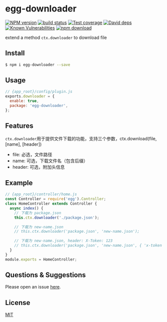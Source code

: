 # egg-downloader

[![NPM version][npm-image]][npm-url]
[![build status][travis-image]][travis-url]
[![Test coverage][codecov-image]][codecov-url]
[![David deps][david-image]][david-url]
[![Known Vulnerabilities][snyk-image]][snyk-url]
[![npm download][download-image]][download-url]


[npm-image]: https://img.shields.io/npm/v/egg-downloader.svg?style=flat-square
[npm-url]: https://npmjs.org/package/egg-downloader
[travis-image]: https://img.shields.io/travis/zzzs/egg-downloader.svg?style=flat-square
[travis-url]: https://travis-ci.org/zzzs/egg-downloader
[codecov-image]: https://img.shields.io/codecov/c/github/zzzs/egg-downloader.svg?style=flat-square
[codecov-url]: https://codecov.io/github/zzzs/egg-downloader?branch=master
[david-image]: https://img.shields.io/david/zzzs/egg-downloader.svg?style=flat-square
[david-url]: https://david-dm.org/zzzs/egg-downloader
[snyk-image]: https://snyk.io/test/github/zzzs/egg-downloader/badge.svg?targetFile=package.json
[snyk-url]: https://snyk.io/test/github/zzzs/egg-downloader?targetFile=package.json
[download-image]: https://img.shields.io/npm/dm/egg-downloader.svg?style=flat-square
[download-url]: https://npmjs.org/package/egg-downloader

extend a method `ctx.downloader` to download file

## Install

```bash
$ npm i egg-downloader --save
```

## Usage

```js
// {app_root}/config/plugin.js
exports.downloader = {
  enable: true,
  package: 'egg-downloader',
};
```

## Features
`ctx.downloader`用于提供文件下载的功能，支持三个参数，ctx.download(file, [name], [header]) 
  
  * file: 必选，文件路径
  * name: 可选，下载文件名（包含后缀）
  * header: 可选，附加头信息

## Example
```js
// {app_root}/controller/home.js
const Controller = require('egg').Controller;
class HomeController extends Controller {
  async index() {
    // 下载为 package.json
    this.ctx.downloader('./package.json');
    
    // 下载为 new-name.json
    // this.ctx.downloader('package.json', 'new-name.json');
    
    // 下载为 new-name.json, header: X-Token: 123
    // this.ctx.downloader('package.json', 'new-name.json', { 'x-token': '123' });
  }
}
module.exports = HomeController;
```

## Questions & Suggestions

Please open an issue [here](https://github.com/zzzs/egg-downloader/issues).

## License

[MIT](LICENSE)
